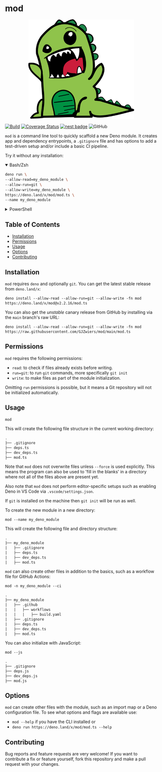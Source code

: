 # mod

<p align="center">
<img src=".github/excited_deno.png" width="350">
</p>

[![Build](https://github.com/GJZwiers/mod/actions/workflows/build.yaml/badge.svg)](https://github.com/GJZwiers/mod/actions/workflows/build.yaml)
[![Coverage Status](https://coveralls.io/repos/github/GJZwiers/mod/badge.svg?branch=main)](https://coveralls.io/github/GJZwiers/mod?branch=main)
[![nest badge](https://nest.land/badge.svg)](https://nest.land/package/mod)
![GitHub](https://img.shields.io/github/license/GJZwiers/mod)

`mod` is a command line tool to quickly scaffold a new Deno module. It creates
app and dependency entrypoints, a `.gitignore` file and has options to add a
test-driven setup and/or include a basic CI pipeline.

Try it without any installation:

<details open>
<summary>Bash/Zsh</summary>
<p>

```bash
deno run \
--allow-read=my_deno_module \
--allow-run=git \
--allow-write=my_deno_module \
https://deno.land/x/mod/mod.ts \
--name my_deno_module
```

</p>
</details>

<details>
<summary>PowerShell</summary>
<p>

```console
deno run `
--allow-read=my_deno_module `
--allow-run=git `
--allow-write=my_deno_module `
https://deno.land/x/mod/mod.ts `
--name my_deno_module
```

</p>
</details>

## Table of Contents

- [Installation](#installation)
- [Permissions](#permissions)
- [Usage](#usage)
- [Options](#options)
- [Contributing](#contributing)

## Installation

`mod` requires `deno` and optionally `git`. You can get the latest stable
release from `deno.land/x`:

```console
deno install --allow-read --allow-run=git --allow-write -fn mod https://deno.land/x/mod@v2.2.16/mod.ts
```

You can also get the _unstable_ canary release from GitHub by installing via the
`main` branch's raw URL:

```console
deno install --allow-read --allow-run=git --allow-write -fn mod https://raw.githubusercontent.com/GJZwiers/mod/main/mod.ts
```

## Permissions

`mod` requires the following permissions:

- `read`: to check if files already exists before writing.
- `run=git`: to run `git` commands, more specifically `git init`
- `write`: to make files as part of the module initialization.

Omitting `run` permissions is possible, but it means a Git repository will not
be initialized automatically.

## Usage

```console
mod
```

This will create the following file structure in the current working directory:

```
.
├── .gitignore
├── deps.ts
├── dev_deps.ts
├── mod.ts
```

Note that `mod` does not overwrite files unless `--force` is used explicitly.
This means the program can also be used to 'fill in the blanks' in a directory
where not all of the files above are present yet.

Also note that `mod` does not perform editor-specific setups such as enabling
Deno in VS Code via `.vscode/settings.json`.

If `git` is installed on the machine then `git init` will be run as well.

To create the new module in a new directory:

```console
mod --name my_deno_module
```

This will create the following file and directory structure:

```
.
├── my_deno_module
|   ├── .gitignore
|   ├── deps.ts
|   ├── dev_deps.ts
|   ├── mod.ts
```

`mod` can also create other files in addition to the basics, such as a workflow
file for GitHub Actions:

```console
mod -n my_deno_module --ci
```

```
.
├── my_deno_module
|   ├── .github
|   |   ├── workflows
|   |   |   ├── build.yaml
|   ├── .gitignore
|   ├── deps.ts
|   ├── dev_deps.ts
|   ├── mod.ts
```

You can also initialize with JavaScript:

```console
mod --js
```

```
.
├── .gitignore
├── deps.js
├── dev_deps.js
├── mod.js
```

## Options

`mod` can create other files with the module, such as an import map or a Deno
configuration file. To see what options and flags are available use:

- `mod --help` if you have the CLI installed or
- `deno run https://deno.land/x/mod/mod.ts --help`

## Contributing

Bug reports and feature requests are very welcome! If you want to contribute a
fix or feature yourself, fork this repository and make a pull request with your
changes.
